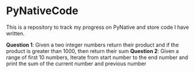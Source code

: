 # PyNativeCode
This is a repository to track my progress on PyNative and store code I have written. 

**Question 1**: Given a two integer numbers return their product and  if the product is greater than 1000, then return their sum
**Question 2**: Given a range of first 10 numbers, Iterate from start number to the end number and print the sum of the current number and previous number
